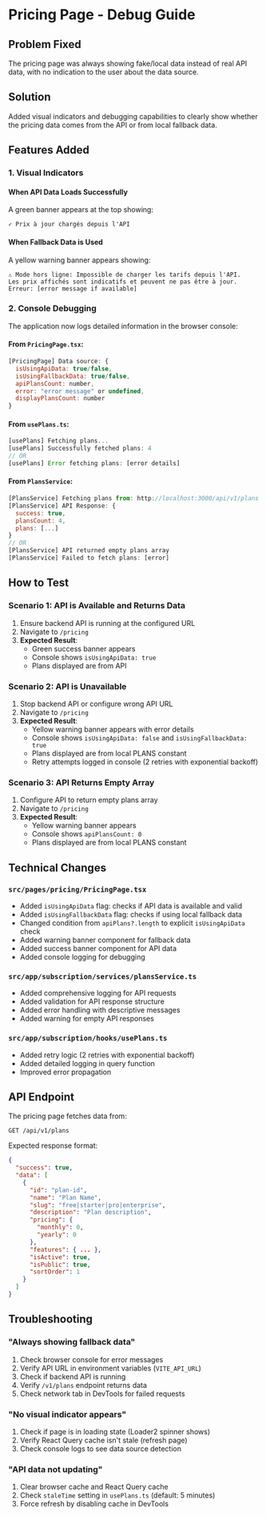 # Pricing Page - Debug Guide

## Problem Fixed

The pricing page was always showing fake/local data instead of real API data, with no indication to the user about the data source.

## Solution

Added visual indicators and debugging capabilities to clearly show whether the pricing data comes from the API or from local fallback data.

## Features Added

### 1. Visual Indicators

#### When API Data Loads Successfully
A green banner appears at the top showing:
```
✓ Prix à jour chargés depuis l'API
```

#### When Fallback Data is Used
A yellow warning banner appears showing:
```
⚠️ Mode hors ligne: Impossible de charger les tarifs depuis l'API.
Les prix affichés sont indicatifs et peuvent ne pas être à jour.
Erreur: [error message if available]
```

### 2. Console Debugging

The application now logs detailed information in the browser console:

#### From `PricingPage.tsx`:
```javascript
[PricingPage] Data source: {
  isUsingApiData: true/false,
  isUsingFallbackData: true/false,
  apiPlansCount: number,
  error: "error message" or undefined,
  displayPlansCount: number
}
```

#### From `usePlans.ts`:
```javascript
[usePlans] Fetching plans...
[usePlans] Successfully fetched plans: 4
// OR
[usePlans] Error fetching plans: [error details]
```

#### From `PlansService`:
```javascript
[PlansService] Fetching plans from: http://localhost:3000/api/v1/plans
[PlansService] API Response: {
  success: true,
  plansCount: 4,
  plans: [...]
}
// OR
[PlansService] API returned empty plans array
[PlansService] Failed to fetch plans: [error]
```

## How to Test

### Scenario 1: API is Available and Returns Data
1. Ensure backend API is running at the configured URL
2. Navigate to `/pricing`
3. **Expected Result**: 
   - Green success banner appears
   - Console shows `isUsingApiData: true`
   - Plans displayed are from API

### Scenario 2: API is Unavailable
1. Stop backend API or configure wrong API URL
2. Navigate to `/pricing`
3. **Expected Result**:
   - Yellow warning banner appears with error details
   - Console shows `isUsingApiData: false` and `isUsingFallbackData: true`
   - Plans displayed are from local PLANS constant
   - Retry attempts logged in console (2 retries with exponential backoff)

### Scenario 3: API Returns Empty Array
1. Configure API to return empty plans array
2. Navigate to `/pricing`
3. **Expected Result**:
   - Yellow warning banner appears
   - Console shows `apiPlansCount: 0`
   - Plans displayed are from local PLANS constant

## Technical Changes

### `src/pages/pricing/PricingPage.tsx`
- Added `isUsingApiData` flag: checks if API data is available and valid
- Added `isUsingFallbackData` flag: checks if using local fallback data
- Changed condition from `apiPlans?.length` to explicit `isUsingApiData` check
- Added warning banner component for fallback data
- Added success banner component for API data
- Added console logging for debugging

### `src/app/subscription/services/plansService.ts`
- Added comprehensive logging for API requests
- Added validation for API response structure
- Added error handling with descriptive messages
- Added warning for empty API responses

### `src/app/subscription/hooks/usePlans.ts`
- Added retry logic (2 retries with exponential backoff)
- Added detailed logging in query function
- Improved error propagation

## API Endpoint

The pricing page fetches data from:
```
GET /api/v1/plans
```

Expected response format:
```json
{
  "success": true,
  "data": [
    {
      "id": "plan-id",
      "name": "Plan Name",
      "slug": "free|starter|pro|enterprise",
      "description": "Plan description",
      "pricing": {
        "monthly": 0,
        "yearly": 0
      },
      "features": { ... },
      "isActive": true,
      "isPublic": true,
      "sortOrder": 1
    }
  ]
}
```

## Troubleshooting

### "Always showing fallback data"
1. Check browser console for error messages
2. Verify API URL in environment variables (`VITE_API_URL`)
3. Check if backend API is running
4. Verify `/v1/plans` endpoint returns data
5. Check network tab in DevTools for failed requests

### "No visual indicator appears"
1. Check if page is in loading state (Loader2 spinner shows)
2. Verify React Query cache isn't stale (refresh page)
3. Check console logs to see data source detection

### "API data not updating"
1. Clear browser cache and React Query cache
2. Check `staleTime` setting in `usePlans.ts` (default: 5 minutes)
3. Force refresh by disabling cache in DevTools
